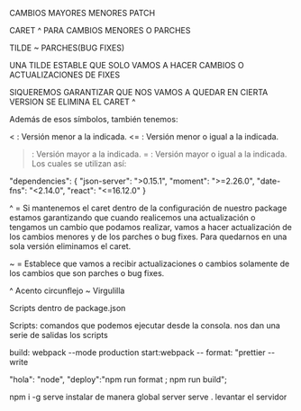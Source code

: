 CAMBIOS MAYORES
MENORES
PATCH

CARET  ^
PARA CAMBIOS MENORES O PARCHES

TILDE ~
PARCHES(BUG FIXES)


UNA TILDE ESTABLE QUE SOLO VAMOS A HACER CAMBIOS O 
ACTUALIZACIONES DE FIXES

SIQUEREMOS GARANTIZAR QUE NOS VAMOS A QUEDAR EN CIERTA
VERSION SE ELIMINA EL CARET ^

Además de esos símbolos, también tenemos:

< : Versión menor a la indicada.
<= : Versión menor o igual a la indicada.
> : Versión mayor a la indicada.
>= : Versión mayor o igual a la indicada.
Los cuales se utilizan así:

"dependencies": {
    "json-server": ">0.15.1",
    "moment": ">=2.26.0",
    "date-fns": "<2.14.0",
     "react": "<=16.12.0"
}

^ = Si mantenemos el caret dentro de la configuración de nuestro package estamos garantizando que cuando realicemos una actualización o tengamos un cambio que podamos realizar, vamos a hacer actualización de los cambios menores y de los parches o bug fixes.
Para quedarnos en una sola versión eliminamos el caret.

~ = Establece que vamos a recibir actualizaciones o cambios solamente de los cambios que son parches o bug fixes.


^ Acento circunflejo
~ Virgulilla



Scripts dentro de package.json



Scripts: comandos que podemos ejecutar desde la consola. nos dan una serie de salidas los scripts


build: webpack --mode production
start:webpack --
format: "prettier --write 

"hola": "node",
"deploy":"npm run format ; npm run build";


npm i -g serve              instalar de manera global server
serve .                    levantar el servidor


